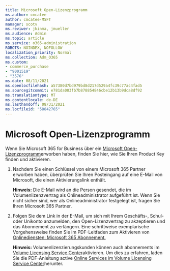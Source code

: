 ```yaml
---
title: Microsoft Open-Lizenzprogramm
ms.author: cmcatee
author: cmcatee-MSFT
manager: scotv
ms.reviwer: jkinma, jmueller
ms.audience: Admin
ms.topic: article
ms.service: o365-administration
ROBOTS: NOINDEX, NOFOLLOW
localization_priority: Normal
ms.collection: Adm_O365
ms.custom:
- commerce_purchase
- "9001519"
- "3576"
ms.date: 08/11/2021
ms.openlocfilehash: a57380d7bd979bd8d217d529a4fc39c77ac4fad5
ms.sourcegitcommit: e781da003fb7b878854846cbe12b13b9dca8df92
ms.translationtype: MT
ms.contentlocale: de-DE
ms.lasthandoff: 08/31/2021
ms.locfileid: "58842765"
---
```

# <a name="microsoft-open-license-program"></a>Microsoft Open-Lizenzprogramm

Wenn Sie Microsoft 365 for Business über ein [Microsoft Open-Lizenzprogramm](https://go.microsoft.com/fwlink/p/?LinkID=613298)erworben haben, finden Sie hier, wie Sie Ihren Product Key finden und aktivieren.

1. Nachdem Sie einen Schlüssel von einem Microsoft 365 Partner erworben haben, überprüfen Sie Ihren Posteingang auf eine E-Mail von Microsoft, die einen Aktivierungslink enthält.

    **Hinweis:** Die E-Mail wird an die Person gesendet, die im Volumenlizenzvertrag als Onlineadministrator aufgeführt ist. Wenn Sie nicht sicher sind, wer als Onlineadministrator festgelegt ist, fragen Sie Ihren Microsoft 365 Partner.
1. Folgen Sie dem Link in der E-Mail, um sich mit Ihrem Geschäfts-, Schul- oder Unikonto anzumelden, den Open-Lizenzvertrag zu akzeptieren und das Abonnement zu verlängern. Eine schrittweise exemplarische Vorgehensweise finden Sie im PDF-Leitfaden zum Aktivieren von [Onlinediensten: Microsoft 365 Abonnement.](https://go.microsoft.com/fwlink/p/?LinkId=618100)

    **Hinweis:** Volumenlizenzierungskunden können auch abonnements im [Volume Licensing Service Center](https://go.microsoft.com/fwlink/p/?LinkID=282016)aktivieren. Um dies zu erfahren, laden Sie die PDF-Anleitung active [Online Services im Volume Licensing Service Center](https://go.microsoft.com/fwlink/p/?LinkId=618096)herunter.